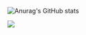 
![Anurag's GitHub stats](https://github-readme-stats.vercel.app/api?username=DanielM047&Show_icons=true&bg_color=00000000)

<picture>
  <source
    srcset="https://github-readme-stats.vercel.app/api?username=anuraghazra&show_icons=true&theme= blue"
    media="(prefers-color-scheme: dark)"
  />
  <source
    srcset="https://github-readme-stats.vercel.app/api?username=anuraghazra&show_icons=true"
    media="(prefers-color-scheme: light), (prefers-color-scheme: no-preference)"
  />
  <img src="https://github-readme-stats.vercel.app/api?username=anuraghazra&show_icons=true" />
</picture>
